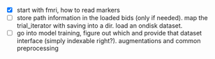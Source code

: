 

 - [x] start with fmri, how to read markers
 - [ ] store path information in the loaded bids (only if needed). map the trial_iterator with saving into a dir. load an ondisk dataset.
 - [ ] go into model training, figure out which and provide that dataset interface (simply indexable right?). augmentations and common preprocessing